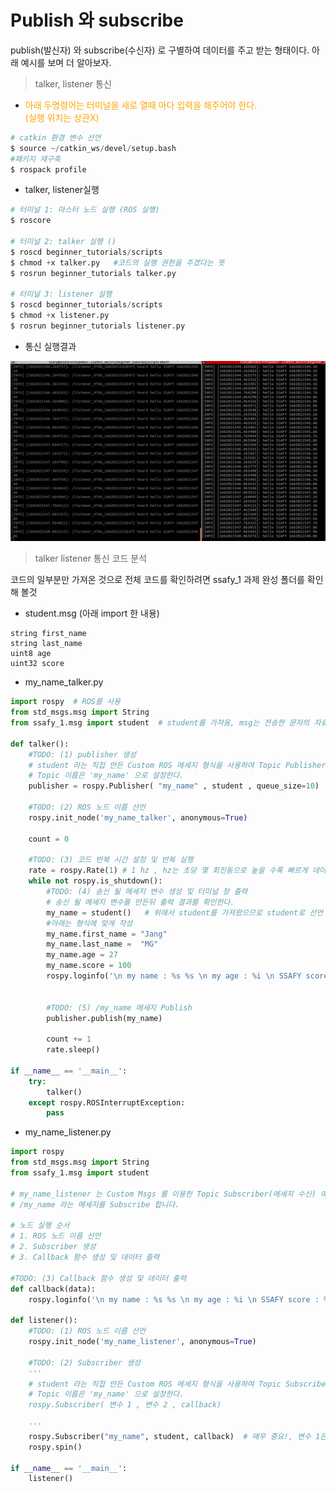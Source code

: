 # Publish 와 subscribe

publish(발신자) 와 subscribe(수신자) 로 구별하여 데이터를 주고 받는 형태이다. 아래 예시를 보며 더 알아보자.

> talker, listener 통신

- <span style="color:orange">아래 두명령어는 터미널을 새로 열때 마다 입력을 해주어야 한다. <br>
(실행 위치는 상관X)
```py
# catkin 환경 변수 선언
$ source ~/catkin_ws/devel/setup.bash
#패키지 재구축 
$ rospack profile
```

- talker, listener실행

```py 
# 터미널 1: 마스터 노드 실행 (ROS 실행)
$ roscore

# 터미널 2: talker 실행 ()
$ roscd beginner_tutorials/scripts
$ chmod +x talker.py   #코드의 실행 권한을 주겠다는 뜻 
$ rosrun beginner_tutorials talker.py

# 터미널 3: listener 실행
$ roscd beginner_tutorials/scripts
$ chmod +x listener.py
$ rosrun beginner_tutorials listener.py
```

- 통신 실행결과

![LYNMP 로고](https://github.com/MG-Jang/img/blob/main/talkerlistener.JPG?raw=true "LYMNP 로고")

> talker listener 통신 코드 분석

코드의 일부분만 가져온 것으로 전체 코드를 확인하려면 ssafy_1 과제 완성 폴더를 확인해 볼것

- student.msg (아래 import 한 내용)
```msg
string first_name
string last_name
uint8 age
uint32 score
```

- my_name_talker.py
```py
import rospy  # ROS를 사용
from std_msgs.msg import String
from ssafy_1.msg import student  # student를 가져옴, msg는 전송한 문자의 자료형을 나타내는 msg 형태의 파일

def talker():
    #TODO: (1) publisher 생성
    # student 라는 직접 만든 Custom ROS 메세지 형식을 사용하여 Topic Publisher 를 완성한다.
    # Topic 이름은 'my_name' 으로 설정한다.
    publisher = rospy.Publisher( "my_name" , student , queue_size=10)

    #TODO: (2) ROS 노드 이름 선언
    rospy.init_node('my_name_talker', anonymous=True)

    count = 0

    #TODO: (3) 코드 반복 시간 설정 및 반복 실행    
    rate = rospy.Rate(1) # 1 hz , hz는 초당 몇 회진동으로 높을 수록 빠르게 데이터를 전송한다.
    while not rospy.is_shutdown():
        #TODO: (4) 송신 될 메세지 변수 생성 및 터미널 창 출력 
        # 송신 될 메세지 변수를 만든뒤 출력 결과를 확인한다.        
        my_name = student()   # 위에서 student를 가져왔으므로 student로 선언
        #아래는 형식에 맞게 작성
        my_name.first_name = "Jang" 
        my_name.last_name =  "MG"
        my_name.age = 27
        my_name.score = 100
        rospy.loginfo('\n my name : %s %s \n my age : %i \n SSAFY score : %i', my_name.first_name,my_name.last_name,my_name.age,my_name.score)
        
        
        #TODO: (5) /my_name 메세지 Publish 
        publisher.publish(my_name)
        
        count += 1
        rate.sleep()

if __name__ == '__main__':
    try:
        talker()
    except rospy.ROSInterruptException:
        pass
```
- my_name_listener.py
```py
import rospy
from std_msgs.msg import String
from ssafy_1.msg import student

# my_name_listener 는 Custom Msgs 를 이용한 Topic Subscriber(메세지 수신) 예제입니다.
# /my_name 라는 메세지를 Subscribe 합니다.

# 노드 실행 순서 
# 1. ROS 노드 이름 선언
# 2. Subscriber 생성
# 3. Callback 함수 생성 및 데이터 출력

#TODO: (3) Callback 함수 생성 및 데이터 출력
def callback(data):
    rospy.loginfo('\n my name : %s %s \n my age : %i \n SSAFY score : %i', data.first_name,data.last_name,data.age,data.score)

def listener():
    #TODO: (1) ROS 노드 이름 선언
    rospy.init_node('my_name_listener', anonymous=True)

    #TODO: (2) Subscriber 생성
    '''
    # student 라는 직접 만든 Custom ROS 메세지 형식을 사용하여 Topic Subscriber 를 완성한다.
    # Topic 이름은 'my_name' 으로 설정한다.
    rospy.Subscriber( 변수 1 , 변수 2 , callback)
    
    '''
    rospy.Subscriber("my_name", student, callback)  # 매우 중요!, 변수 1은 talker의 Pubkisher의 TOPIC 과 동일,2은 from ssafy_1.msg import student의 형태를 talker listener 모두 같은 형식으로 사용하고 있으므로 student. 
    rospy.spin()

if __name__ == '__main__':
    listener()

```


